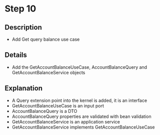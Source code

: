 # Step 10

## Description

- Add Get query balance use case

## Details

- Add the GetAccountBalanceUseCase, AccountBalanceQuery and GetAccountBalanceService objects

## Explanation

- A Query extension point into the kernel is added, it is an interface
- GetAccountBalanceUseCase is an input port
- AccountBalanceQuery is a DTO
- AccountBalanceQuery properties are validated with bean validation
- GetAccountBalanceService is an application service
- GetAccountBalanceService implements GetAccountBalanceUseCase